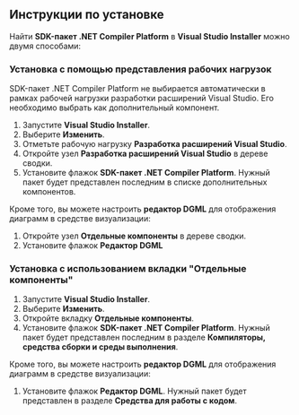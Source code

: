 ## <a name="installation-instructions"></a>Инструкции по установке 

Найти **SDK-пакет .NET Compiler Platform** в **Visual Studio Installer** можно двумя способами:

### <a name="install-using-the-workloads-view"></a>Установка с помощью представления рабочих нагрузок

SDK-пакет .NET Compiler Platform не выбирается автоматически в рамках рабочей нагрузки разработки расширений Visual Studio. Его необходимо выбрать как дополнительный компонент.

1. Запустите **Visual Studio Installer**. 
1. Выберите **Изменить**. 
1. Отметьте рабочую нагрузку **Разработка расширений Visual Studio**.
1. Откройте узел **Разработка расширений Visual Studio** в дереве сводки.
1. Установите флажок **SDK-пакет .NET Compiler Platform**. Нужный пакет будет представлен последним в списке дополнительных компонентов.

Кроме того, вы можете настроить **редактор DGML** для отображения диаграмм в средстве визуализации:

1. Откройте узел **Отдельные компоненты** в дереве сводки.
1. Установите флажок **Редактор DGML**

### <a name="install-using-the-individual-components-tab"></a>Установка с использованием вкладки "Отдельные компоненты"

1. Запустите **Visual Studio Installer**. 
1. Выберите **Изменить**. 
1. Откройте вкладку **Отдельные компоненты**. 
1. Установите флажок **SDK-пакет .NET Compiler Platform**. Нужный пакет будет представлен последним в разделе **Компиляторы, средства сборки и среды выполнения**.

Кроме того, вы можете настроить **редактор DGML** для отображения диаграмм в средстве визуализации:

1. Установите флажок **Редактор DGML**. Нужный пакет будет представлен в разделе **Средства для работы с кодом**.
